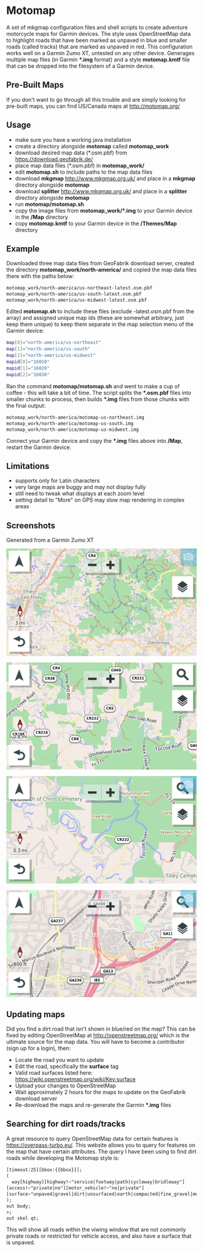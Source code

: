 # Motomap
A set of mkgmap configuration files and shell scripts to create adventure motorcycle maps for Garmin devices. The style uses OpenStreetMap data to highlight roads that have been marked as unpaved in blue and smaller roads (called tracks) that are marked as unpaved in red. This configuration works well on a Garmin Zumo XT, untested on any other device. Generages multiple map files (in Garmin **\*.img** format) and a style **motomap.kmtf** file that can be dropped into the filesystem of a Garmin device.

## Pre-Built Maps
If you don't want to go through all this trouble and are simply looking for pre-built maps, you can find US/Canada maps at http://motomap.org/

## Usage
* make sure you have a working java installation
* create a directory alongside **motomap** called **motomap_work**
* download desired map data (\*.osm.pbf) from https://download.geofabrik.de/
* place map data files (\*.osm.pbf) in **motomap_work/**
* edit **motomap.sh** to include paths to the map data files
* download **mkgmap** http://www.mkgmap.org.uk/ and place in a **mkgmap** directory alongside **motomap**
* download **splitter** http://www.mkgmap.org.uk/ and place in a **splitter** directory alongside **motomap**
* run **motomap/motomap.sh**
* copy the image files from **motomap_work/\*.img** to your Garmin device in the **/Map** directory
* copy **motomap.kmtf** to your Garmin device in the **/Themes/Map** directory

## Example
Downloaded three map data files from GeoFabrik download server, created the directory **motomap_work/north-america/** and copied the map data files there with the paths below:
```
motomap_work/north-america/us-northeast-latest.osm.pbf
motomap_work/north-america/us-south-latest.osm.pbf
motomap_work/north-america/us-midwest-latest.osm.pbf
```
Edited **motomap.sh** to include these files (exclude -latest.osm.pbf from the array) and assigned unique map ids (these are somewhat arbitrary, just keep them unique) to keep them separate in the map selection menu of the Garmin device:
``` bash
map[0]="north-america/us-northeast"
map[1]="north-america/us-south"
map[2]="north-america/us-midwest"
mapid[0]="16010"
mapid[1]="16020"
mapid[2]="16030"
```
Ran the command **motomap/motomap.sh** and went to make a cup of coffee - this will take a bit of time.  The script splits the **\*.osm.pbf** files into smaller chunks to process, then builds **\*.img** files from those chunks with the final output:
```
motomap_work/north-america/motomap-us-northeast.img
motomap_work/north-america/motomap-us-south.img
motomap_work/north-america/motomap-us-midwest.img
```
Connect your Garmin device and copy the **\*.img** files above into **/Map**, restart the Garmin device.

## Limitations
* supports only for Latin characters
* very large maps are buggy and may not display fully
* still need to tweak what displays at each zoom level
* setting detail to "More" on GPS may slow map rendering in complex areas

## Screenshots
Generated from a Garmin Zumo XT

![Image](https://github.com/markcushman/motomap/blob/master/screenshots/chattahoochee%20nf.png?raw=true)

![Image](https://github.com/markcushman/motomap/blob/master/screenshots/old%20dial%20road.png?raw=true)

![Image](https://github.com/markcushman/motomap/blob/master/screenshots/old%20dial%20road%20zoomed.png?raw=true)

![Image](https://github.com/markcushman/motomap/blob/master/screenshots/85%20and%20400.png?raw=true)

## Updating maps
Did you find a dirt road that isn't shown in blue/red on the map?  This can be fixed by editing OpenStreetMap at http://openstreetmap.org/ which is the ultimate source for the map data.  You will have to become a contributor (sign up for a login), then:
* Locate the road you want to update
* Edit the road, specifically the **surface** tag
* Valid road surfaces listed here: https://wiki.openstreetmap.org/wiki/Key:surface
* Upload your changes to OpenStreetMap
* Wait approximately 2 hours for the maps to update on the GeoFabrik download server
* Re-download the maps and re-generate the Garmin **\*.img** files

## Searching for dirt roads/tracks
A great resource to query OpenStreetMap data for certain features is https://overpass-turbo.eu/.  This website allows you to query for features on the map that have certain attributes.  The query I have been using to find dirt roads while developing the Motomap style is:
```
[timeout:25][bbox:{{bbox}}];
(
  way[highway][highway!~"service|footway|path|cycleway|bridleway"][access!~"private|no"][motor_vehicle!~"no|private"][surface~"unpaved|gravel|dirt|unsurfaced|earth|compacted|fine_gravel|mud|sand|ground"];
);
out body;
>;
out skel qt;
```
This will show all roads within the viwing window that are not commonly private roads or restricted for vehicle access, and also have a surface that is unpaved.
